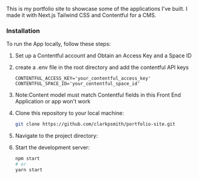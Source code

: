 This is my portfolio site to showcase some of the applications I've built. I made it with Next.js Tailwind CSS and Contentful for a CMS.

### Installation

To run the App locally, follow these steps:

1. Set up a Contentful account and Obtain an Access Key and a Space ID

2. create a .env file in the root directory and add the contentful API keys
   
	```CONTENTFUL_ACCESS_KEY='your_contentful_access_key'```
	```CONTENTFUL_SPACE_ID='your_contentful_space_id'```
	
4.  Note:Content model must match Contentful fields in this Front End Application or app won't work
  
5. Clone this repository to your local machine:

   ```bash
   git clone https://github.com/clarkpsmith/portfolio-site.git
   ```
   
6. Navigate to the project directory:

7. Start the development server:

	```bash 
	npm start
 	# or
	yarn start
	```